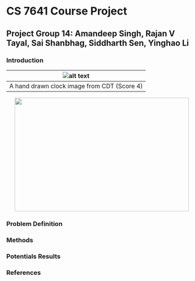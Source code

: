 # CS 7641 Course Project

## Project Group 14: Amandeep Singh, Rajan V Tayal, Sai Shanbhag, Siddharth Sen, Yinghao Li

### Introduction
| ![alt text](https://d3000t1r8yrm6n.cloudfront.net/uploads/ckeditor/pictures/236/image.png) | 
|:--:| 
| A hand drawn clock image from CDT (Score 4) |

<p align="center">
  <img width="460" height="300" src="https://d3000t1r8yrm6n.cloudfront.net/uploads/ckeditor/pictures/236/image.png">
</p>

### Problem Definition

### Methods

### Potentials Results

### References
